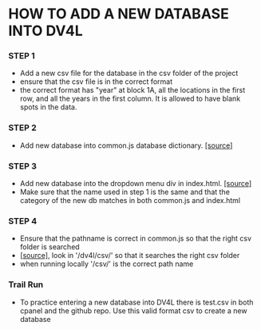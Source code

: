 #  HOW TO ADD A NEW DATABASE INTO DV4L


### STEP 1
* Add a new csv file for the database in the csv folder of the project
* ensure that the csv file is in the correct format
* the correct format has "year" at block 1A, all the locations in the first row, and all the years in the first column. It is allowed to have blank spots in the data. 


### STEP 2
*  Add new database into common.js database dictionary. [[source]](https://github.com/vicdjy/chenderm.github.io/blob/2959fdf79c482c23f1d7fc6de8c24739ba221657/scripts/common.js#L133)

### STEP 3
* Add new database into the dropdown menu div in index.html. [[source]](https://github.com/vicdjy/chenderm.github.io/blob/2959fdf79c482c23f1d7fc6de8c24739ba221657/index.html#L49)
* Make sure that the name used in step 1 is the same and that the category of the new db matches in both common.js and index.html


### STEP 4
* Ensure that the pathname is correct in common.js so that the right csv folder is searched
* [[source]](https://github.com/vicdjy/chenderm.github.io/blob/2959fdf79c482c23f1d7fc6de8c24739ba221657/scripts/common.js#L467), look in '/dv4l/csv/' so that it searches the right csv folder
* when running locally '/csv/' is the correct path name

### Trail Run 
* To practice entering a new database into DV4L there is test.csv in both cpanel and the github repo. Use this valid format csv to create a new database


